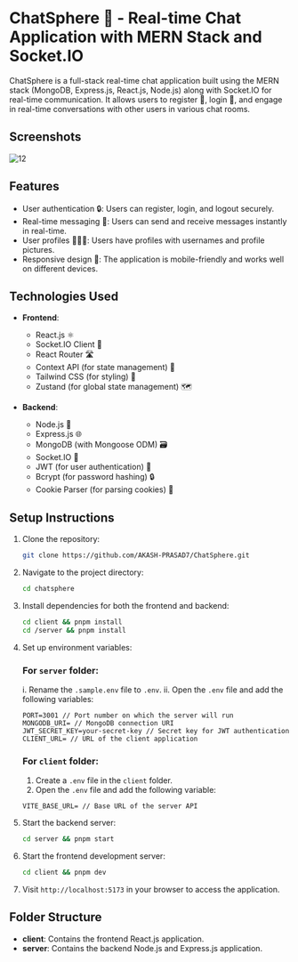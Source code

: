 # ChatSphere 💬 - Real-time Chat Application with MERN Stack and Socket.IO

ChatSphere is a full-stack real-time chat application built using the MERN stack (MongoDB, Express.js, React.js, Node.js) along with Socket.IO for real-time communication. It allows users to register 📝, login 🔑, and engage in real-time conversations with other users in various chat rooms.

## Screenshots

![12](https://github.com/AKASH-PRASAD7/ChatSphere/assets/110546856/ceb881b9-52f4-4d07-b3a5-2983a1ae8127)


## Features

- User authentication 🔒: Users can register, login, and logout securely.
- Real-time messaging 💬: Users can send and receive messages instantly in real-time.
- User profiles 🧑‍🤝‍🧑: Users have profiles with usernames and profile pictures.
- Responsive design 📱: The application is mobile-friendly and works well on different devices.

## Technologies Used

- **Frontend**:

  - React.js ⚛️
  - Socket.IO Client 🔌
  - React Router 🛣️
  - Context API (for state management) 🔄
  - Tailwind CSS (for styling) 🎨
  - Zustand (for global state management) 🗺️

- **Backend**:
  - Node.js 🚀
  - Express.js 🌐
  - MongoDB (with Mongoose ODM) 🗃️
  - Socket.IO 🔌
  - JWT (for user authentication) 🔑
  - Bcrypt (for password hashing) 🔒
  - Cookie Parser (for parsing cookies) 🍪

## Setup Instructions

1. Clone the repository:

   ```bash
   git clone https://github.com/AKASH-PRASAD7/ChatSphere.git
   ```

2. Navigate to the project directory:

   ```bash
   cd chatsphere
   ```

3. Install dependencies for both the frontend and backend:

   ```bash
   cd client && pnpm install
   cd /server && pnpm install
   ```

4. Set up environment variables:

   ### For `server` folder:

   i. Rename the `.sample.env` file to `.env`.
   ii. Open the `.env` file and add the following variables:

   ```
   PORT=3001 // Port number on which the server will run
   MONGODB_URI= // MongoDB connection URI
   JWT_SECRET_KEY=your-secret-key // Secret key for JWT authentication
   CLIENT_URL= // URL of the client application
   ```

   ### For `client` folder:

   1. Create a `.env` file in the `client` folder.
   2. Open the `.env` file and add the following variable:

   ```
   VITE_BASE_URL= // Base URL of the server API
   ```

5. Start the backend server:

   ```bash
   cd server && pnpm start
   ```

6. Start the frontend development server:

   ```bash
   cd client && pnpm dev
   ```

7. Visit `http://localhost:5173` in your browser to access the application.

## Folder Structure

- **client**: Contains the frontend React.js application.
- **server**: Contains the backend Node.js and Express.js application.
